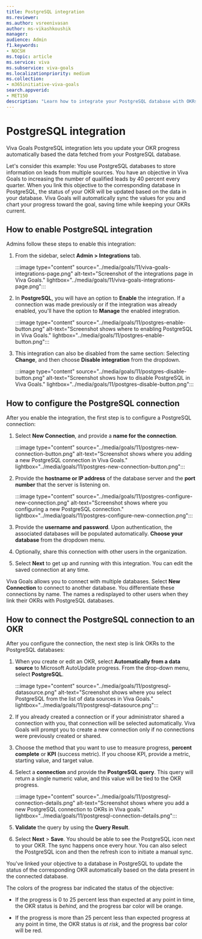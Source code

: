 ```yaml
---
title: PostgreSQL integration
ms.reviewer: 
ms.author: vsreenivasan
author: ms-vikashkoushik
manager: 
audience: Admin
f1.keywords:
- NOCSH
ms.topic: article
ms.service: viva
ms.subservice: viva-goals
ms.localizationpriority: medium
ms.collection:  
- m365initiative-viva-goals  
search.appverid:
- MET150
description: "Learn how to integrate your PostgreSQL database with OKRs in Viva Goals."
---
```


# PostgreSQL integration

Viva Goals PostgreSQL integration lets you update your OKR progress automatically based the data fetched from your PostgreSQL database. 

Let's consider this example: You use PostgreSQL databases to store information on leads from multiple sources. You have an objective in Viva Goals to increasing the number of qualified leads by 40 percent every quarter. When you link this objective to the corresponding database in PostgreSQL, the status of your OKR will be updated based on the data in your database. Viva Goals will automatically sync the values for you and chart your progress toward the goal, saving time while keeping your OKRs current. 

## How to enable PostgreSQL integration

Admins follow these steps to enable this integration: 

1. From the sidebar, select **Admin > Integrations** tab. 

    :::image type="content" source="../media/goals/11/viva-goals-integrations-page.png" alt-text="Screenshot of the integrations page in Viva Goals." lightbox="../media/goals/11/viva-goals-integrations-page.png":::

2. In **PostgreSQL**, you will have an option to **Enable** the integration. If a connection was made previously or if the integration was already enabled, you'll have the option to **Manage** the enabled integration. 

    :::image type="content" source="../media/goals/11/postgres-enable-button.png" alt-text="Screenshot shows where to enabling PostgreSQL in Viva Goals." lightbox="../media/goals/11/postgres-enable-button.png":::

3. This integration can also be disabled from the same section: Selecting **Change**, and then choose **Disable integration** from the dropdown. 

    :::image type="content" source="../media/goals/11/postgres-disable-button.png" alt-text="Screenshot shows how to disable PostgreSQL in Viva Goals." lightbox="../media/goals/11/postgres-disable-button.png":::

## How to configure the PostgreSQL connection 

After you enable the integration, the first step is to configure a PostgreSQL connection:

1. Select **New Connection**, and provide a **name for the connection**. 

    :::image type="content" source="../media/goals/11/postgres-new-connection-button.png" alt-text="Screenshot shows where you adding a new PostgreSQL connection in Viva Goals." lightbox="../media/goals/11/postgres-new-connection-button.png":::

1. Provide the **hostname or IP address** of the database server and the **port number** that the server is listening on. 

    :::image type="content" source="../media/goals/11/postgres-configure-new-connection.png" alt-text="Screenshot shows where you configuring a new PostgreSQL connection." lightbox="../media/goals/11/postgres-configure-new-connection.png":::

1. Provide the **username and password**. Upon authentication, the associated databases will be populated automatically. **Choose your database** from the dropdown menu. 

1. Optionally, share this connection with other users in the organization.

1.  Select **Next** to get up and running with this integration. You can edit the saved connection at any time. 

Viva Goals allows you to connect with multiple databases. Select **New Connection** to connect to another database. You differentiate these connections by name. The names a redisplayed to other users when they link their OKRs with PostgreSQL databases.

## How to connect the PostgreSQL connection to an OKR

After you configure the connection, the next step is link OKRs to the PostgreSQL databases: 

1. When you create or edit an OKR, select **Automatically from a data source** to Microsoft AutoUpdate progress. From the drop-down menu, select **PostgreSQL**. 

    :::image type="content" source="../media/goals/11/postgresql-datasource.png" alt-text="Screenshot shows where you select PostgreSQL from the list of data sources in Viva Goals." lightbox="../media/goals/11/postgresql-datasource.png":::

2. If you already created a connection or if your administrator shared a connection with you, that connection will be selected automatically. Viva Goals will prompt you to create a new connection only if no connections were previously created or shared. 

3. Choose the method that you want to use to measure progress, **percent complete** or **KPI** (success metric). If you choose KPI, provide a metric, starting value, and target value.

4. Select a **connection** and provide the **PostgreSQL query**. This query will return a single numeric value, and this value will be tied to the OKR progress.

    :::image type="content" source="../media/goals/11/postgresql-connection-details.png" alt-text="Screenshot shows where you add a new PostgreSQL connection to OKRs in Viva goals." lightbox="../media/goals/11/postgresql-connection-details.png":::

5. **Validate** the query by using the **Query Result**.

6. Select **Next** > **Save**. You should be able to see the PostgreSQL icon next to your OKR. The sync happens once every hour. You can also select the PostgreSQL icon and then the refresh icon to initiate a manual sync.

You've  linked your objective to a database in PostgreSQL to update the status of the corresponding OKR automatically based on the data present in the connected database. 

The colors of the progress bar indicated the status of the objective:

- If the progress is 0 to 25 percent less than expected at any point in time, the OKR status is *behind*, and the progress bar color will be orange. 

- If the progress is more than 25 percent less than expected progress at any point in time, the OKR status is *at risk*, and the progress bar color will be red. 
